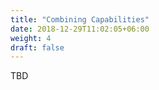 ```yaml
---
title: "Combining Capabilities"
date: 2018-12-29T11:02:05+06:00
weight: 4
draft: false
---
```


TBD

